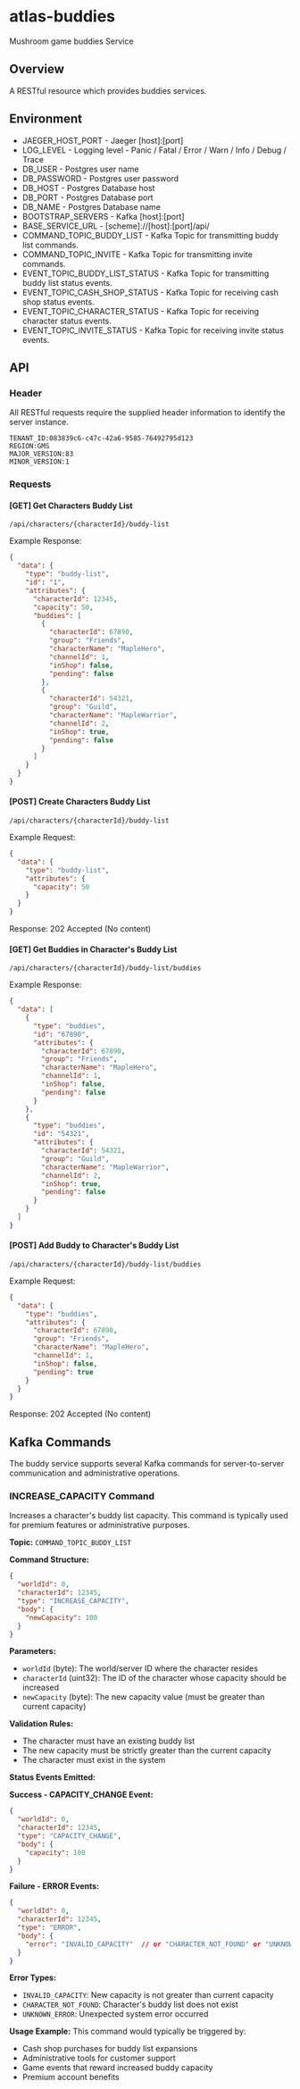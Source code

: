 # atlas-buddies
Mushroom game buddies Service

## Overview

A RESTful resource which provides buddies services.

## Environment

- JAEGER_HOST_PORT - Jaeger [host]:[port]
- LOG_LEVEL - Logging level - Panic / Fatal / Error / Warn / Info / Debug / Trace
- DB_USER - Postgres user name
- DB_PASSWORD - Postgres user password
- DB_HOST - Postgres Database host
- DB_PORT - Postgres Database port
- DB_NAME - Postgres Database name
- BOOTSTRAP_SERVERS - Kafka [host]:[port]
- BASE_SERVICE_URL - [scheme]://[host]:[port]/api/
- COMMAND_TOPIC_BUDDY_LIST - Kafka Topic for transmitting buddy list commands.
- COMMAND_TOPIC_INVITE - Kafka Topic for transmitting invite commands.
- EVENT_TOPIC_BUDDY_LIST_STATUS - Kafka Topic for transmitting buddy list status events.
- EVENT_TOPIC_CASH_SHOP_STATUS - Kafka Topic for receiving cash shop status events.
- EVENT_TOPIC_CHARACTER_STATUS - Kafka Topic for receiving character status events.
- EVENT_TOPIC_INVITE_STATUS - Kafka Topic for receiving invite status events.

## API

### Header

All RESTful requests require the supplied header information to identify the server instance.

```
TENANT_ID:083839c6-c47c-42a6-9585-76492795d123
REGION:GMS
MAJOR_VERSION:83
MINOR_VERSION:1
```

### Requests

#### [GET] Get Characters Buddy List

```/api/characters/{characterId}/buddy-list```

Example Response:
```json
{
  "data": {
    "type": "buddy-list",
    "id": "1",
    "attributes": {
      "characterId": 12345,
      "capacity": 50,
      "buddies": [
        {
          "characterId": 67890,
          "group": "Friends",
          "characterName": "MapleHero",
          "channelId": 1,
          "inShop": false,
          "pending": false
        },
        {
          "characterId": 54321,
          "group": "Guild",
          "characterName": "MapleWarrior",
          "channelId": 2,
          "inShop": true,
          "pending": false
        }
      ]
    }
  }
}
```

#### [POST] Create Characters Buddy List

```/api/characters/{characterId}/buddy-list```

Example Request:
```json
{
  "data": {
    "type": "buddy-list",
    "attributes": {
      "capacity": 50
    }
  }
}
```

Response: 202 Accepted (No content)

#### [GET] Get Buddies in Character's Buddy List

```/api/characters/{characterId}/buddy-list/buddies```

Example Response:
```json
{
  "data": [
    {
      "type": "buddies",
      "id": "67890",
      "attributes": {
        "characterId": 67890,
        "group": "Friends",
        "characterName": "MapleHero",
        "channelId": 1,
        "inShop": false,
        "pending": false
      }
    },
    {
      "type": "buddies",
      "id": "54321",
      "attributes": {
        "characterId": 54321,
        "group": "Guild",
        "characterName": "MapleWarrior",
        "channelId": 2,
        "inShop": true,
        "pending": false
      }
    }
  ]
}
```

#### [POST] Add Buddy to Character's Buddy List

```/api/characters/{characterId}/buddy-list/buddies```

Example Request:
```json
{
  "data": {
    "type": "buddies",
    "attributes": {
      "characterId": 67890,
      "group": "Friends",
      "characterName": "MapleHero",
      "channelId": 1,
      "inShop": false,
      "pending": true
    }
  }
}
```

Response: 202 Accepted (No content)

## Kafka Commands

The buddy service supports several Kafka commands for server-to-server communication and administrative operations.

### INCREASE_CAPACITY Command

Increases a character's buddy list capacity. This command is typically used for premium features or administrative purposes.

**Topic:** `COMMAND_TOPIC_BUDDY_LIST`

**Command Structure:**
```json
{
  "worldId": 0,
  "characterId": 12345,
  "type": "INCREASE_CAPACITY",
  "body": {
    "newCapacity": 100
  }
}
```

**Parameters:**
- `worldId` (byte): The world/server ID where the character resides
- `characterId` (uint32): The ID of the character whose capacity should be increased
- `newCapacity` (byte): The new capacity value (must be greater than current capacity)

**Validation Rules:**
- The character must have an existing buddy list
- The new capacity must be strictly greater than the current capacity
- The character must exist in the system

**Status Events Emitted:**

**Success - CAPACITY_CHANGE Event:**
```json
{
  "worldId": 0,
  "characterId": 12345,
  "type": "CAPACITY_CHANGE",
  "body": {
    "capacity": 100
  }
}
```

**Failure - ERROR Events:**
```json
{
  "worldId": 0,
  "characterId": 12345,
  "type": "ERROR",
  "body": {
    "error": "INVALID_CAPACITY"  // or "CHARACTER_NOT_FOUND" or "UNKNOWN_ERROR"
  }
}
```

**Error Types:**
- `INVALID_CAPACITY`: New capacity is not greater than current capacity
- `CHARACTER_NOT_FOUND`: Character's buddy list does not exist
- `UNKNOWN_ERROR`: Unexpected system error occurred

**Usage Example:**
This command would typically be triggered by:
- Cash shop purchases for buddy list expansions
- Administrative tools for customer support
- Game events that reward increased buddy capacity
- Premium account benefits